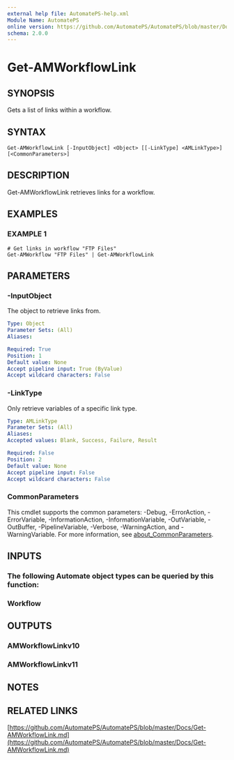 ```yaml
---
external help file: AutomatePS-help.xml
Module Name: AutomatePS
online version: https://github.com/AutomatePS/AutomatePS/blob/master/Docs/Get-AMWorkflowLink.md
schema: 2.0.0
---
```


# Get-AMWorkflowLink

## SYNOPSIS
Gets a list of links within a workflow.

## SYNTAX

```
Get-AMWorkflowLink [-InputObject] <Object> [[-LinkType] <AMLinkType>] [<CommonParameters>]
```

## DESCRIPTION
Get-AMWorkflowLink retrieves links for a workflow.

## EXAMPLES

### EXAMPLE 1
```
# Get links in workflow "FTP Files"
Get-AMWorkflow "FTP Files" | Get-AMWorkflowLink
```

## PARAMETERS

### -InputObject
The object to retrieve links from.

```yaml
Type: Object
Parameter Sets: (All)
Aliases:

Required: True
Position: 1
Default value: None
Accept pipeline input: True (ByValue)
Accept wildcard characters: False
```

### -LinkType
Only retrieve variables of a specific link type.

```yaml
Type: AMLinkType
Parameter Sets: (All)
Aliases:
Accepted values: Blank, Success, Failure, Result

Required: False
Position: 2
Default value: None
Accept pipeline input: False
Accept wildcard characters: False
```

### CommonParameters
This cmdlet supports the common parameters: -Debug, -ErrorAction, -ErrorVariable, -InformationAction, -InformationVariable, -OutVariable, -OutBuffer, -PipelineVariable, -Verbose, -WarningAction, and -WarningVariable. For more information, see [about_CommonParameters](http://go.microsoft.com/fwlink/?LinkID=113216).

## INPUTS

### The following Automate object types can be queried by this function:
### Workflow
## OUTPUTS

### AMWorkflowLinkv10
### AMWorkflowLinkv11
## NOTES

## RELATED LINKS

[https://github.com/AutomatePS/AutomatePS/blob/master/Docs/Get-AMWorkflowLink.md](https://github.com/AutomatePS/AutomatePS/blob/master/Docs/Get-AMWorkflowLink.md)

